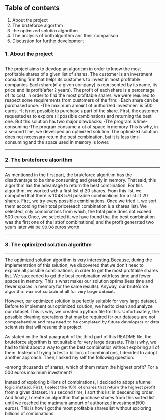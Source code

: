 ## Table of contents
1. About the project
2. The bruteforce algorithm
3. the optimized solution algorithm
4. The analysis of both algorithm and their comparison
5. Discussion for further development
### 1. About the project
***
The project aims to develop an algorithm in order to know the most profitable shares of a given list of shares.
The customer is an investment consulting firm that helps its customers to invest in most profitable companies.
Each share(of a given company) is represented by its name, its price and its profit(after 2 years). The profit of each 
share is a percentage of its cost. In order to find the most profitable shares, we were required to respect some 
requirements from customers of the firm:
-Each share can be purchased once.
-The maximum amount of authorized investment is 500 euros.
-It is not possible to purchase a part of the share.
First, the customer requested us to explore all possible combinations and returning the best one. But this solution 
has two major drawbacks:
-The program is time-consuming
-The program consume a lot of space in memory
This is why, in a second time, we developed an optimized solution. The optimized solution does not necessary return
the best combination, but it is less time-consuming and the space used in memory is lower.
***
### 2. The bruteforce algorithm
***
As mentioned in the first part, the bruteforce algorithm has the disadvantage to be time-consuming and greedy in memory.
That said, this algorithm has the advantage to return the best combination. For this algorithm, we worked with a first 
list of 20 shares. From this list, we computed that there is 1 048 576 possible combinations for a list of 20 shares.
First, we try every possible combinations. Once we tried it, we sort them according their total price(each combination
is a shares list). We selected, only combinations from which, the total price does not exceed 500 euros. Once, we 
selected it, we have found that the best combination was the first one of the list(of combinations) and the profit 
generated two years later will be 99.08 euros worth.
***
### 3. The optimized solution algorithm
***
The optimized solution algorithm is very interesting. Because, during the implementation of this solution, we discovered
that we don't need to explore all possible combinations, in order to get the most profitable shares list. We succeeded
to get the best combination with less time and fewer spaces in memory. This is what makes our solution optimal(less 
time and fewer spaces in memory for the same results). Anyway, our bruteforce algorithm was not suitable at all for 
very large dataset.

However, our optimized solution is perfectly suitable for very large dataset. Before to implement our optimized solution,
we had to clean and analyze our dataset. This is why, we created a python file for this. Unfortunately, the possible
cleaning operations that may be required for our datasets are not comprehensive and may need to be completed by future
developers or data scientists that will resume this project.

As stated on the first paragraph of the third part of this README file, the bruteforce algorithm is not suitable for 
very large datasets. This is why, we had to think about a way to get the best combination without exploring all of them.
Instead of trying to test x billions of combinations, I decided to adopt another approach. Then, I asked my self the 
following question:

-among thousands of shares, which of them return the highest profit? For a 500 euros maximum investment?

Instead of exploring billions of combinations, I decided to adopt a funnel logic instead. First, I select the 10% of 
shares that return the highest profit from a given dataset. In a second time, I sort this list in descending order. And
finally, I create an algorithm that purchase shares from this sorted list until we reached the maximum amount of 
authorized investment(500 euros). This is how I got the most profitable shares list without exploring billions of 
combinations.